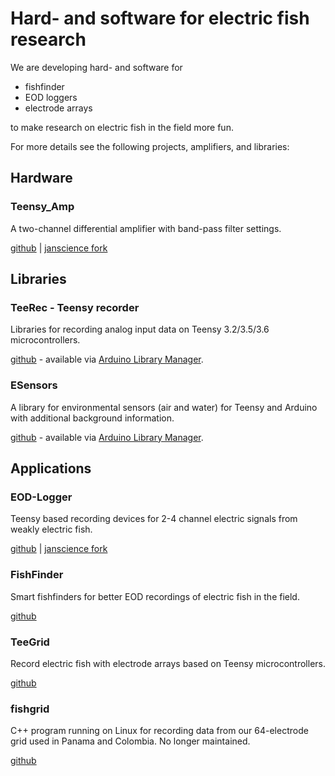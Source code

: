 # Hard- and software for electric fish research

We are developing hard- and software for

- fishfinder
- EOD loggers
- electrode arrays

to make research on electric fish in the field more fun.

For more details see the following projects, amplifiers, and libraries:


## Hardware

### Teensy_Amp

A two-channel differential amplifier with band-pass filter settings.

[github](https://github.com/muchaste/Teensy_Amp) |
[janscience fork](https://github.com/janscience/Teensy_Amp)


## Libraries

### TeeRec - Teensy recorder

Libraries for recording analog input data on Teensy 3.2/3.5/3.6
microcontrollers.

[github](https://github.com/janscience/TeeRec) - available via [Arduino
Library Manager](https://github.com/arduino/library-registry).


### ESensors

A library for environmental sensors (air and water) for Teensy and
Arduino with additional background information.

[github](https://github.com/janscience/ESensors) - available via [Arduino Library Manager](https://github.com/arduino/library-registry).


## Applications

### EOD-Logger

Teensy based recording devices for 2-4 channel electric signals from
weakly electric fish.

[github](https://github.com/muchaste/EOD-Logger) |
[janscience fork](https://github.com/janscience/EOD-Logger)


### FishFinder

Smart fishfinders for better EOD recordings of electric fish in the field.

[github](https://github.com/janscience/FishFinder)


### TeeGrid

Record electric fish with electrode arrays based on Teensy
microcontrollers.

[github](https://github.com/janscience/TeeGrid)


### fishgrid

C++ program running on Linux for recording data from our 64-electrode
grid used in Panama and Colombia. No longer maintained.

[github](https://github.com/bendalab/fishgrid)